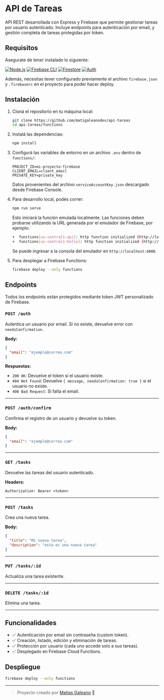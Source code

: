 # API de Tareas

API REST desarrollada con Express y Firebase que permite gestionar tareas por usuario autenticado. Incluye endpoints para autenticación por email, y gestión completa de tareas protegidas por token.

## Requisitos

Asegurate de tener instalado lo siguiente:

[![Node.js](https://img.shields.io/badge/Node.js-v20.x-brightgreen)](https://nodejs.org/)
[![Firebase CLI](https://img.shields.io/badge/Firebase%20CLI-v12.x-yellow)](https://firebase.google.com/docs/cli)
[![Firestore](https://img.shields.io/badge/Firestore-Emulador%20o%20Producción-orange)](https://firebase.google.com/docs/firestore)
[![Auth](https://img.shields.io/badge/Firebase%20Auth-Custom%20Token%20flow-blue)](https://firebase.google.com/docs/auth)

Además, necesitas tener configurado previamente el archivo `firebase.json` y `.firebaserc` en el proyecto para poder hacer deploy.

## Instalación

1. Cloná el repositorio en tu máquina local:

   ```bash
   git clone https://github.com/matigaleanodev/api-tareas
   cd api-tareas/functions
   ```

2. Instalá las dependencias:

   ```bash
   npm install
   ```

3. Configurá las variables de entorno en un archivo `.env` dentro de `functions/`:

   ```env
   PROJECT_ID=mi-proyecto-firebase
   CLIENT_EMAIL=client_email
   PRIVATE_KEY=private_key
   ```

   Datos provenientes del archivo `serviceAccountKey.json` descargado desde Firebase Console.

4. Para desarrollo local, podés correr:

   ```bash
   npm run serve
   ```

   Esto iniciará la función emulada localmente. Las funciones deben probarse utilizando la URL generada por el emulador de Firebase, por ejemplo:

   ```bash
   +  functions[us-central1-api]: http function initialized (http://localhost:5001/mi-proyecto/us-central1/api)
   +  functions[us-central1-hello]: http function initialized (http://localhost:5001/mi-proyecto/us-central1/hello)
   ```

   Se puede ingresar a la consola del emulador en `http://localhost:4000`.

5. Para desplegar a Firebase Functions:

   ```bash
   firebase deploy --only functions
   ```

## Endpoints

Todos los endpoints están protegidos mediante token JWT personalizado de Firebase.

### `POST /auth`

Autentica un usuario por email. Si no existe, devuelve error con `needsConfirmation`.

**Body:**

```json
{
  "email": "ejemplo@correo.com"
}
```

**Respuestas:**

- `200 OK`: Devuelve el token si el usuario existe.
- `404 Not Found`: Devuelve `{ message, needsConfirmation: true }` si el usuario no existe.
- `400 Bad Request`: Si falta el email.

---

### `POST /auth/confirm`

Confirma el registro de un usuario y devuelve su token.

**Body:**

```json
{
  "email": "ejemplo@correo.com"
}
```

---

### `GET /tasks`

Devuelve las tareas del usuario autenticado.

**Headers:**

```http
Authorization: Bearer <token>
```

---

### `POST /tasks`

Crea una nueva tarea.

**Body:**

```json
{
  "title": "Mi nueva tarea",
  "description": "esta es una nueva tarea"
}
```

---

### `PUT /tasks/:id`

Actualiza una tarea existente.

---

### `DELETE /tasks/:id`

Elimina una tarea.

---

## Funcionalidades

- ✅ Autenticación por email sin contraseña (custom token).
- ✅ Creación, listado, edición y eliminación de tareas.
- ✅ Protección por usuario (cada uno accede solo a sus tareas).
- ✅ Desplegado en Firebase Cloud Functions.

## Despliegue

```bash
firebase deploy --only functions
```

---

> Proyecto creado por [Matias Galeano](https://github.com/matigaleanodev) 🚀
